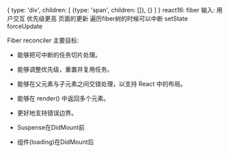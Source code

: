 {
  type: 'div',
  children: [
    {type: 'span', children: []},
    {}
  ]
}
react16: fiber
输入: 用户交互 优先级更高
页面的更新
遍历fiber树的时候可以中断
setState
forceUpdate

Fiber reconciler 主要目标:
  - 能够把可中断的任务切片处理。
  - 能够调整优先级，重置并复用任务。
  - 能够在父元素与子元素之间交错处理，以支持 React 中的布局。
  - 能够在 render() 中返回多个元素。
  - 更好地支持错误边界。

- Suspense在DidMount前
- 组件(loading)在DidMount后